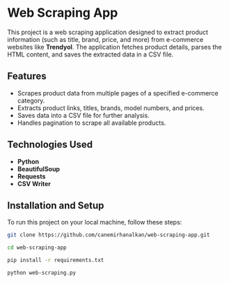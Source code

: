# Web Scraping App

This project is a web scraping application designed to extract product information (such as title, brand, price, and more) from e-commerce websites like **Trendyol**. The application fetches product details, parses the HTML content, and saves the extracted data in a CSV file.

## Features
- Scrapes product data from multiple pages of a specified e-commerce category.
- Extracts product links, titles, brands, model numbers, and prices.
- Saves data into a CSV file for further analysis.
- Handles pagination to scrape all available products.

## Technologies Used
- **Python**
- **BeautifulSoup**
- **Requests**
- **CSV Writer**

## Installation and Setup
To run this project on your local machine, follow these steps:

```bash
git clone https://github.com/canemirhanalkan/web-scraping-app.git
```

```bash
cd web-scraping-app
```

```bash
pip install -r requirements.txt
```

```bash
python web-scraping.py
```




